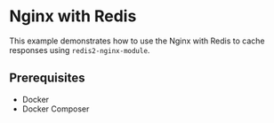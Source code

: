 # Nginx with Redis

This example demonstrates how to use the Nginx with Redis to cache responses using `redis2-nginx-module`.

## Prerequisites

- Docker
- Docker Composer
